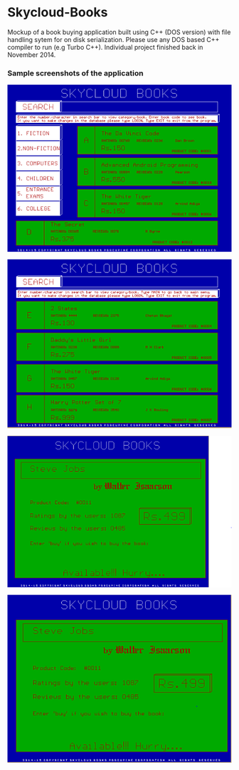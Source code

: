 # Skycloud-Books

Mockup of a book buying application built using C++ (DOS version) with file handling sytem for on disk serialization. Please use any DOS based C++ compiler to run (e.g Turbo C++). Individual project finished back in November 2014.

### Sample screenshots of the application

![main screen](https://github.com/TuhinKundu/Skycloud-Books/blob/master/skycloudproj.PNG)

![page1](https://github.com/TuhinKundu/Skycloud-Books/blob/master/skycloudcpp1.PNG)

![page2](https://github.com/TuhinKundu/Skycloud-Books/blob/master/skycloudcpp2.PNG)

![page3](https://github.com/TuhinKundu/Skycloud-Books/blob/master/skycloudcpp3.PNG)
